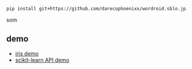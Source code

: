 ```
pip install git+https://github.com/darecophoenixx/wordroid.sblo.jp
```

som

## demo
* [iris demo](https://github.com/darecophoenixx/wordroid.sblo.jp/blob/master/lib/som/demo/demo_iris_001.ipynb)
* [scikit-learn API demo](https://github.com/darecophoenixx/wordroid.sblo.jp/blob/master/lib/som/demo/demo_iris_002.ipynb)
